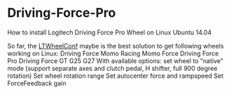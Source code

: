 # Driving-Force-Pro
How to install Logitech Driving Force Pro Wheel on Linux Ubuntu 14.04

So far, the [LTWheelConf]() maybe is the best solution to get following wheels working on Linux:
  Driving Force
  Momo Racing
  Momo Force
  Driving Force Pro
  Driving Force GT
  G25
  G27
With available options:
  set wheel to "native" mode (support separate axes and clutch pedal, H shifter, full 900 degree rotation)
  Set wheel rotation range
  Set autocenter force and rampspeed
  Set ForceFeedback gain
  

